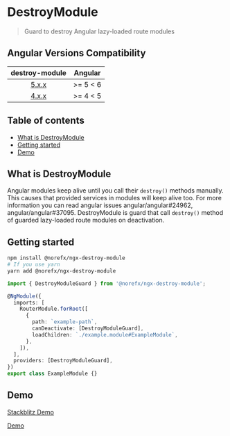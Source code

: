 # DestroyModule

> Guard to destroy Angular lazy-loaded route modules

## Angular Versions Compatibility

|                        destroy-module                        | Angular  |
| :----------------------------------------------------------: | :------: |
| [5.x.x](https://github.com/norefx/destroy-module/tree/5.x.x) | >= 5 < 6 |
| [4.x.x](https://github.com/norefx/destroy-module/tree/4.x.x) | >= 4 < 5 |

## Table of contents

- [What is DestroyModule](#what-is-destroymodule)
- [Getting started](#getting-started)
- [Demo](#demo)

## What is DestroyModule

Angular modules keep alive until you call their `destroy()` methods manually. This causes that provided services in modules will keep alive too. For more information you can read angular issues angular/angular#24962, angular/angular#37095. DestroyModule is guard that call `destroy()` method of guarded lazy-loaded route modules on deactivation.

## Getting started

```sh
npm install @norefx/ngx-destroy-module
# If you use yarn
yarn add @norefx/ngx-destroy-module
```

```ts
import { DestroyModuleGuard } from '@norefx/ngx-destroy-module';

@NgModule({
  imports: [
    RouterModule.forRoot([
      {
        path: `example-path`,
        canDeactivate: [DestroyModuleGuard],
        loadChildren: `./example.module#ExampleModule`,
      },
    ]),
  ],
  providers: [DestroyModuleGuard],
})
export class ExampleModule {}
```

## Demo

[Stackblitz Demo](https://angular-ivy-ytzddb.stackblitz.io)

[Demo](https://user-images.githubusercontent.com/89928030/188677092-2d230816-4c50-4272-a691-5e4e0cefbcf4.webm)
